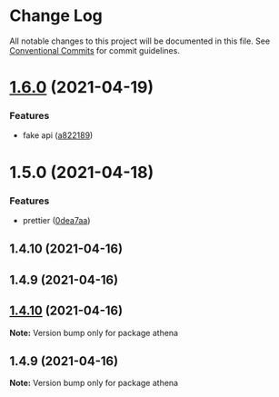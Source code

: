 # Change Log

All notable changes to this project will be documented in this file.
See [Conventional Commits](https://conventionalcommits.org) for commit guidelines.

# [1.6.0](https://github.com/xetha-bot/xetha/compare/athena@1.5.0...athena@1.6.0) (2021-04-19)


### Features

* fake api ([a822189](https://github.com/xetha-bot/xetha/commit/a822189952420b03d037b5650bd79de894083a1a))





# 1.5.0 (2021-04-18)


### Features

* prettier ([0dea7aa](https://github.com/xetha-bot/xetha/commit/0dea7aa6f153fece5628b7a8513aaf995a6010ae))



## 1.4.10 (2021-04-16)



## 1.4.9 (2021-04-16)





## [1.4.10](https://github.com/xetha-bot/xetha/compare/v1.4.9...v1.4.10) (2021-04-16)

**Note:** Version bump only for package athena





## 1.4.9 (2021-04-16)

**Note:** Version bump only for package athena

